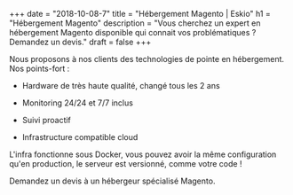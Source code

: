 +++
date = "2018-10-08-7"
title = "Hébergement Magento | Eskio"
h1 = "Hébergement Magento"
description = "Vous cherchez un expert en hébergement Magento disponible qui connait vos problématiques ? Demandez un devis."
draft = false
+++

Nous proposons à nos clients des technologies de pointe en hébergement. Nos points-fort :

- Hardware de très haute qualité, changé tous les 2 ans

- Monitoring 24/24 et 7/7 inclus

- Suivi proactif

- Infrastructure compatible cloud

L'infra fonctionne sous Docker, vous pouvez avoir la même configuration qu'en production,
le serveur est versionné, comme votre code !

Demandez un devis à un hébergeur spécialisé Magento.